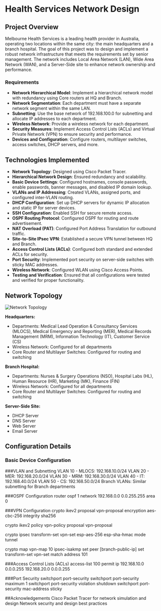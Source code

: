 # Health Services Network Design

## Project Overview

Melbourne Health Services is a leading health provider in Australia, operating two locations within the same city: the main headquarters and a branch hospital. The goal of this project was to design and implement a robust network infrastructure that meets the requirements set by senior management. The network includes Local Area Network (LAN), Wide Area Network (WAN), and a Server-Side site to enhance network ownership and performance.

### Requirements

- **Network Hierarchical Model**: Implement a hierarchical network model with redundancy using Core routers at HQ and Branch.
- **Network Segmentation**: Each department must have a separate network segment within the same LAN.
- **Subnetting**: Use the base network of 192.168.100.0 for subnetting and allocate IP addresses to each department.
- **Wireless Network**: Provide a wireless network for each department.
- **Security Measures**: Implement Access Control Lists (ACLs) and Virtual Private Network (VPN) to ensure security and performance.
- **Devices and Configuration**: Configure routers, multilayer switches, access switches, DHCP servers, and more.

## Technologies Implemented

- **Network Topology**: Designed using Cisco Packet Tracer.
- **Hierarchical Network Design**: Ensured redundancy and scalability.
- **Basic Device Settings**: Configured hostnames, console passwords, enable passwords, banner messages, and disabled IP domain lookup.
- **VLANs and IP Addressing**: Created VLANs, assigned ports, and configured inter-VLAN routing.
- **DHCP Configuration**: Set up DHCP servers for dynamic IP allocation and static IP for server devices.
- **SSH Configuration**: Enabled SSH for secure remote access.
- **OSPF Routing Protocol**: Configured OSPF for routing and route advertisement.
- **NAT Overload (PAT)**: Configured Port Address Translation for outbound traffic.
- **Site-to-Site IPsec VPN**: Established a secure VPN tunnel between HQ and Branch.
- **Access Control Lists (ACLs)**: Configured both standard and extended ACLs for security.
- **Port Security**: Implemented port security on server-side switches with sticky MAC addresses.
- **Wireless Network**: Configured WLAN using Cisco Access Points.
- **Testing and Verification**: Ensured that all configurations were tested and verified for proper functionality.

## Network Topology

![Network Topology](link-to-your-network-topology-image)

**Headquarters:**
- Departments: Medical Lead Operation & Consultancy Services (MLOCS), Medical Emergency and Reporting (MER), Medical Records Management (MRM), Information Technology (IT), Customer Service (CS)
- Wireless Network: Configured for all departments
- Core Router and Multilayer Switches: Configured for routing and switching

**Branch Hospital:**
- Departments: Nurses & Surgery Operations (NSO), Hospital Labs (HL), Human Resource (HR), Marketing (MK), Finance (FIN)
- Wireless Network: Configured for all departments
- Core Router and Multilayer Switches: Configured for routing and switching

**Server-Side Site:**
- DHCP Server
- DNS Server
- Web Server
- Email Server

## Configuration Details

### Basic Device Configuration
###VLAN and Subnetting
VLAN 10 - MLOCS: 192.168.10.0/24
VLAN 20 - MER: 192.168.20.0/24
VLAN 30 - MRM: 192.168.30.0/24
VLAN 40 - IT: 192.168.40.0/24
VLAN 50 - CS: 192.168.50.0/24
Branch VLANs: Similar subnetting for Branch departments

###OSPF Configuration
router ospf 1
 network 192.168.0.0 0.0.255.255 area 0

###VPN Configuration
crypto ikev2 proposal vpn-proposal
 encryption aes-cbc-256
 integrity sha256

crypto ikev2 policy vpn-policy
 proposal vpn-proposal

crypto ipsec transform-set vpn-set esp-aes-256 esp-sha-hmac
 mode tunnel

crypto map vpn-map 10 ipsec-isakmp
 set peer [branch-public-ip]
 set transform-set vpn-set
 match address 101

###Access Control Lists (ACLs)
access-list 100 permit ip 192.168.10.0 0.0.0.255 192.168.20.0 0.0.0.255

###Port Security
switchport port-security
switchport port-security maximum 1
switchport port-security violation shutdown
switchport port-security mac-address sticky

##Acknowledgements
Cisco Packet Tracer for network simulation and design
Network security and design best practices
